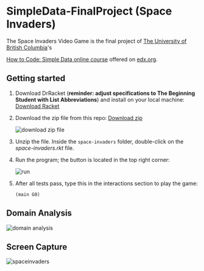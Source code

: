 # SimpleData-FinalProject (Space Invaders)

The Space Invaders Video Game is the final project of [The University of British Columbia](https://www.edx.org/school/ubcx)'s

[How to Code: Simple Data online course](http://www.edx.org/course/how-to-code-simple-data) offered on [edx.org](https://www.edx.org/).


## Getting started

1. Download DrRacket (**reminder: adjust specifications to The Beginning Student with List Abbreviations**) and install on your local machine: [Download Racket](https://download.racket-lang.org/)

2. Download the zip file from this repo: [Download zip](https://github.com/nao-f-lll/SimpleData-FinalProject.git)

    ![download zip file](https://user-images.githubusercontent.com/111573910/233996227-e2a8eda5-145c-42a3-a3d3-973c8e99c05a.png)


3. Unzip the file. Inside the `space-invaders` folder, double-click on the _space-invaders.rkt_ file.

4. Run the program; the button is located in the top right corner:

    ![run](https://imgur.com/M9erUsS.png)

5. After all tests pass, type this in the interactions section to play the game:

    `(main G0)`
    
## Domain Analysis  

![domain analysis](https://imgur.com/L3EM3Dj.png)

## Screen Capture

![spaceinvaders][def]


[def]: https://user-images.githubusercontent.com/111573910/233703043-2b29f169-5e35-4616-b53a-40d7896afc7b.gif
